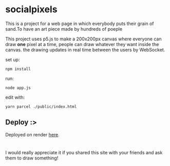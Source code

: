 # socialpixels
This is a project for a web page in which everybody puts their grain of sand.To have an art piece made by hundreds of poeple

This project uses p5.js to make a 200x200px canvas where everyone can draw **one** pixel at a time, people can draw whatever they want inside the canvas. the drawing updates in real time between the users by WebSocket.

set up:
```
npm install
```

run:
```
node app.js
```

edit with:
```
yarn parcel ./public/index.html
```
## Deploy :>
Deployed on render [here](https://socialpixels.onrender.com/).

#
I would really appreciate it if you shared this site with your friends and ask them to draw something!

